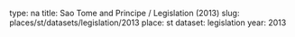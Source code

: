 type: na
title: Sao Tome and Principe / Legislation (2013)
slug: places/st/datasets/legislation/2013
place: st
dataset: legislation
year: 2013
